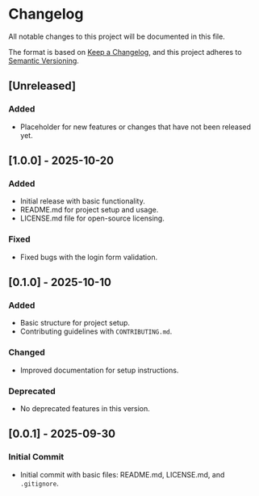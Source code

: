 # Changelog

All notable changes to this project will be documented in this file.

The format is based on [Keep a Changelog](https://keepachangelog.com/en/1.0.0/), and this project adheres to [Semantic Versioning](https://semver.org/).

## [Unreleased]
### Added
- Placeholder for new features or changes that have not been released yet.

## [1.0.0] - 2025-10-20
### Added
- Initial release with basic functionality.
- README.md for project setup and usage.
- LICENSE.md file for open-source licensing.

### Fixed
- Fixed bugs with the login form validation.

## [0.1.0] - 2025-10-10
### Added
- Basic structure for project setup.
- Contributing guidelines with `CONTRIBUTING.md`.

### Changed
- Improved documentation for setup instructions.

### Deprecated
- No deprecated features in this version.

## [0.0.1] - 2025-09-30
### Initial Commit
- Initial commit with basic files: README.md, LICENSE.md, and `.gitignore`.
